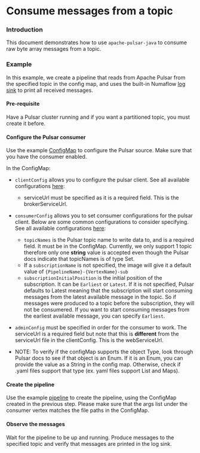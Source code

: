 # Consume messages from a topic

### Introduction

This document demonstrates how to use `apache-pulsar-java` to consume raw byte array messages from a topic.


### Example

In this example, we create a pipeline that reads from Apache Pulsar from the specified topic in the config map, and uses the built-in Numaflow [log sink](https://numaflow.numaproj.io/user-guide/sinks/log/) to print all received messages.

#### Pre-requisite

Have a Pulsar cluster running and if you want a partitioned topic, you must create it before.

#### Configure the Pulsar consumer

Use the example [ConfigMap](manifests/byte-arr-consumer-config.yaml) to configure the Pulsar source. Make sure that you have the consumer enabled. 

In the ConfigMap:

* `clientConfig` allows you to configure the pulsar client. See all available configurations [here](https://pulsar.apache.org/reference/#/4.0.x/client/client-configuration-client):
    * serviceUrl must be specified as it is a required field. This is the brokerServiceUrl.

* `consumerConfig` allows you to set consumer configurations for the pulsar client. Below are some common configurations to consider specifying. See all available configurations [here](https://pulsar.apache.org/reference/#/4.0.x/client/client-configuration-consumer):
    * `topicNames` is the Pulsar topic name to write data to, and is a required field. It must be in the ConfigMap. Currently, we only support 1 topic therefore only one **string** value is accepted even though the Pulsar docs indicate that topicNames is of type Set. 
    * If a `subscriptionName` is not specified, the image will give it a default value of `{PipelineName}-{VertexName}-sub`
    * `subscriptionInitialPosition` is the initial position of the subscription. It can be `Earliest` or `Latest`. If it is not specified, Pulsar defaults to Latest meaning that the subscription will start consuming messages from the latest available message in the topic. So if messages were produced to a topic before the subscription, they will not be consumered. If you want to start consuming messages from the earliest available message, you can specify `Earliest`.
* `adminConfig` must be specified in order for the consumer to work. The serviceUrl is a required field but note that this is **different** from the serviceUrl file in the clientConfig. This is the webServiceUrl.
* NOTE: To verify if the configMap supports the object Type, look through Pulsar docs to see if that object is an Enum. If it is an Enum, you can provide the value as a String in the config map. Otherwise, check if .yaml files support that type (ex. yaml files support List and Maps). 

#### Create the pipeline

Use the example [pipeline](manifests/byte-arr-consumer-pipeline.yaml) to create the pipeline, using the ConfigMap created in
the previous step. Please make sure that the args list under the consumer vertex matches the file paths in the ConfigMap.

#### Observe the messages
Wait for the pipeline to be up and running. Produce messages to the specified topic and verify that messages are printed in the log sink.